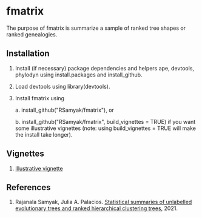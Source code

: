 # fmatrix
The purpose of fmatrix is summarize a sample of ranked tree shapes or ranked genealogies.

## Installation
1. Install (if necessary) package dependencies and helpers ape, devtools, phylodyn using install.packages and install_github.

2. Load devtools using library(devtools).

3. Install fmatrix using 

    a. install_github("RSamyak/fmatrix"), or
    
    b. install_github("RSamyak/fmatrix", build_vignettes = TRUE) if you want some illustrative vignettes (note: using build_vignettes = TRUE will make the install take longer).

## Vignettes 

1. [Illustrative vignette](https://github.com/RSamyak/fmatrix/blob/main/vignettes/illustration_vignette.Rmd) 

## References

1. Rajanala Samyak, Julia A. Palacios. [Statistical summaries of unlabelled evolutionary trees and ranked hierarchical clustering trees](https://arxiv.org/pdf/2106.02724.pdf), 2021.
